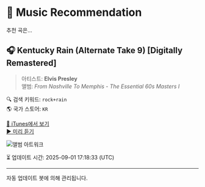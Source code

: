 
# 🎵 Music Recommendation

추천 곡은...

## 🎧 Kentucky Rain (Alternate Take 9) [Digitally Remastered]  
> 아티스트: **Elvis Presley**  
> 앨범: _From Nashville To Memphis - The Essential 60s Masters I_  

🔍 검색 키워드: `rock+rain`  
🌎 국가 스토어: `KR`

[🔗 iTunes에서 보기](https://music.apple.com/kr/album/kentucky-rain-alternate-take-9-digitally-remastered/260131323?i=260132353&uo=4)  
[▶️ 미리 듣기](https://audio-ssl.itunes.apple.com/itunes-assets/AudioPreview122/v4/31/cf/b7/31cfb7c5-70b0-0eb7-e934-53b83f57a58f/mzaf_12850736595103139180.plus.aac.p.m4a)

![앨범 아트워크](https://is1-ssl.mzstatic.com/image/thumb/Music2/v4/02/43/b7/0243b71e-dc9a-081f-4359-2d9a86a465e2/dj.mfzdyzrh.jpg/100x100bb.jpg)

⏳ 업데이트 시간: 2025-09-01 17:18:33 (UTC)

---
자동 업데이트 봇에 의해 관리됩니다.
